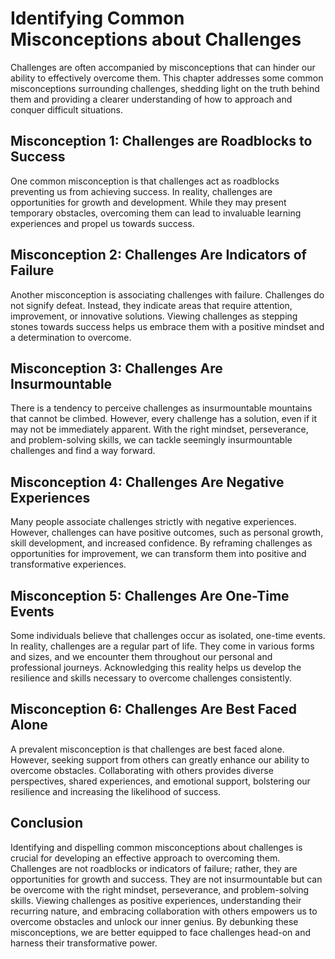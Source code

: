 # Identifying Common Misconceptions about Challenges

Challenges are often accompanied by misconceptions that can hinder our ability to effectively overcome them. This chapter addresses some common misconceptions surrounding challenges, shedding light on the truth behind them and providing a clearer understanding of how to approach and conquer difficult situations.

## Misconception 1: Challenges are Roadblocks to Success

One common misconception is that challenges act as roadblocks preventing us from achieving success. In reality, challenges are opportunities for growth and development. While they may present temporary obstacles, overcoming them can lead to invaluable learning experiences and propel us towards success.

## Misconception 2: Challenges Are Indicators of Failure

Another misconception is associating challenges with failure. Challenges do not signify defeat. Instead, they indicate areas that require attention, improvement, or innovative solutions. Viewing challenges as stepping stones towards success helps us embrace them with a positive mindset and a determination to overcome.

## Misconception 3: Challenges Are Insurmountable

There is a tendency to perceive challenges as insurmountable mountains that cannot be climbed. However, every challenge has a solution, even if it may not be immediately apparent. With the right mindset, perseverance, and problem-solving skills, we can tackle seemingly insurmountable challenges and find a way forward.

## Misconception 4: Challenges Are Negative Experiences

Many people associate challenges strictly with negative experiences. However, challenges can have positive outcomes, such as personal growth, skill development, and increased confidence. By reframing challenges as opportunities for improvement, we can transform them into positive and transformative experiences.

## Misconception 5: Challenges Are One-Time Events

Some individuals believe that challenges occur as isolated, one-time events. In reality, challenges are a regular part of life. They come in various forms and sizes, and we encounter them throughout our personal and professional journeys. Acknowledging this reality helps us develop the resilience and skills necessary to overcome challenges consistently.

## Misconception 6: Challenges Are Best Faced Alone

A prevalent misconception is that challenges are best faced alone. However, seeking support from others can greatly enhance our ability to overcome obstacles. Collaborating with others provides diverse perspectives, shared experiences, and emotional support, bolstering our resilience and increasing the likelihood of success.

## Conclusion

Identifying and dispelling common misconceptions about challenges is crucial for developing an effective approach to overcoming them. Challenges are not roadblocks or indicators of failure; rather, they are opportunities for growth and success. They are not insurmountable but can be overcome with the right mindset, perseverance, and problem-solving skills. Viewing challenges as positive experiences, understanding their recurring nature, and embracing collaboration with others empowers us to overcome obstacles and unlock our inner genius. By debunking these misconceptions, we are better equipped to face challenges head-on and harness their transformative power.
